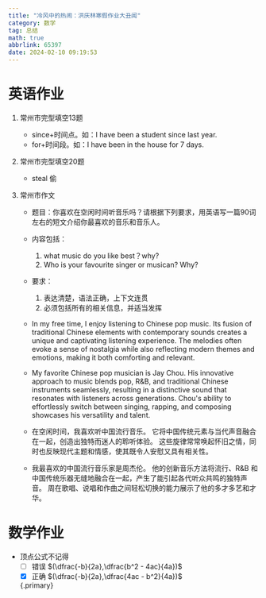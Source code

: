```yaml
---
title: "冷风中的热闹：洪庆林寒假作业大丑闻"
category: 数学
tag: 总结
math: true
abbrlink: 65397
date: 2024-02-10 09:19:53
---
```


# 英语作业
1. 常州市完型填空13题
    - since+时间点。如：I have been a student since last year.
    - for+时间段。如：I have been in the house for 7 days.
2. 常州市完型填空20题
    - steal  偷

3. 常州市作文
    - 题目：你喜欢在空闲时间听音乐吗？请根据下列要求，用英语写一篇90词左右的短文介绍你最喜欢的音乐和音乐人。
    
    - 内容包括：
        1. what music do you like best？why?
        2. Who is your favourite singer or musican? Why?
    - 要求：
        1. 表达清楚，语法正确，上下文连贯
        2. 必须包括所有的相关信息，并适当发挥

    - In my free time, I enjoy listening to Chinese pop music. Its fusion of traditional Chinese elements with contemporary sounds creates a unique and captivating listening experience. The melodies often evoke a sense of nostalgia while also reflecting modern themes and emotions, making it both comforting and relevant.

    - My favorite Chinese pop musician is Jay Chou. His innovative approach to music blends pop, R&B, and traditional Chinese instruments seamlessly, resulting in a distinctive sound that resonates with listeners across generations. Chou's ability to effortlessly switch between singing, rapping, and composing showcases his versatility and talent.

    - 在空闲时间，我喜欢听中国流行音乐。 它将中国传统元素与当代声音融合在一起，创造出独特而迷人的聆听体验。 这些旋律常常唤起怀旧之情，同时也反映现代主题和情感，使其既令人安慰又具有相关性。

    - 我最喜欢的中国流行音乐家是周杰伦。 他的创新音乐方法将流行、R&B 和中国传统乐器无缝地融合在一起，产生了能引起各代听众共鸣的独特声音。 周在歌唱、说唱和作曲之间轻松切换的能力展示了他的多才多艺和才华。

# 数学作业
- 顶点公式不记得
    - [ ] 错误 $(\dfrac{-b}{2a},\dfrac{b^2 - 4ac}{4a})$
    - [x] 正确 $(\dfrac{-b}{2a},\dfrac{4ac - b^2}{4a})$

    {.primary}